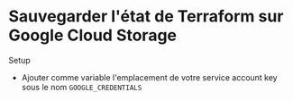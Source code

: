 # Sauvegarder l'état de Terraform sur Google Cloud Storage

Setup

- Ajouter comme variable l'emplacement de votre service account key sous le nom `GOOGLE_CREDENTIALS`
